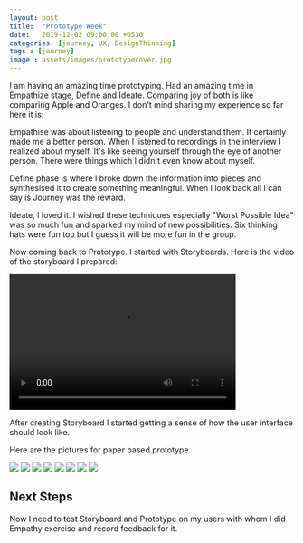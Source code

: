 ```yaml
---
layout: post
title:  "Prototype Week"
date:   2019-12-02 09:00:00 +0530
categories: [journey, UX, DesignThinking]
tags : [journey]
image : assets/images/prototypecover.jpg
---
```


I am having an amazing time prototyping. Had an amazing time in Empathize stage, Define and Ideate.  Comparing joy of both is like comparing Apple and Oranges.  I don't mind sharing my experience so far here it is:

Empathise was about listening to people and understand them.  It certainly made me a better person. When I listened to recordings in the interview I realized about myself.  It's like seeing yourself through the eye of another person.  There were things which I didn't even know about myself.

Define phase is where I broke down the information into pieces and synthesised it to create something meaningful.  When I look back all I can say is Journey was the reward.  

Ideate, I loved it.  I wished these techniques especially "Worst Possible Idea" was so much fun and sparked my mind of new possibilities.  Six thinking hats were fun too but I guess it will be more fun in the group. 

Now coming back to Prototype.  I started with Storyboards. Here is the video of the storyboard I prepared:

<video width="400" height="240" controls>
  <source src="../assets/images/casestudyfitnessapp/Storyboard.mp4" type="video/mp4">
</video>


After creating Storyboard I started getting a sense of how the user interface should look like. 

Here are the pictures for paper based prototype.

   ![](../assets/images/casestudyfitnessapp/1.jpg)
   ![](../assets/images/casestudyfitnessapp/2.jpg)
   ![](../assets/images/casestudyfitnessapp/3.jpg)
   ![](../assets/images/casestudyfitnessapp/4.jpg)
   ![](../assets/images/casestudyfitnessapp/5.jpg)
   ![](../assets/images/casestudyfitnessapp/6.jpg)
   ![](../assets/images/casestudyfitnessapp/7.jpg)
   ![](../assets/images/casestudyfitnessapp/8.jpg)

## Next Steps

Now I need to test Storyboard and Prototype on my users with whom I did Empathy exercise and record feedback for it. 